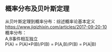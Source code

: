 概率分布及贝叶斯定理
--
从贝叶斯定理到概率分布：综述概率论基本定义<br>
https://www.jiqizhixin.com/articles/2017-09-20-10<br>
概率分布：<br>
A,B事件相互独立<br>
P(A) = P(A)*P(B)/P(B) = P(A,B)/P(B) = P(A|B)<br>
